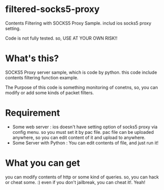 filtered-socks5-proxy
=====================

Contents Filtering with SOCKS5 Proxy Sample. includ ios socks5 proxy setting.

Code is not fully tested. so, USE AT YOUR OWN RISK!!

What's this?
============

SOCKS5 Proxy server sample, which is code by python. this code include contents filtering function example.

The Purpose of this code is something monitoring of conetns, so, you can modify or add some kinds of packet filters.


Requirement
===========

* Some web server : ios doesn't have setting option of socks5 proxy via config menu. so you must set it by pac file. pac file can be uploaded anywhere, so you can edit content of it and upload to anywhere.
* Some Server with Python : You can edit contents of file, and just run it!
 

What you can get
================

you can modify contents of http or some kind of queries. so, you can hack or cheat some. :)
even if you don't jailbreak, you can cheat it!. Yeah!

